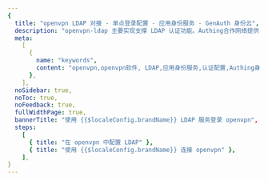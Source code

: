 ```yaml
---
{
  title: "openvpn LDAP 对接 - 单点登录配置 - 应用身份服务 - GenAuth 身份云",
  description: "openvpn-ldap 主要实现支撑 LDAP 认证功能。Authing合作网络提供 openvpn对接，单点登录，SSO，实现应用的快捷登录、免密登录，提升员工办公体验、增强用户体验，增强企业数字化服务水平。",
  meta:
    [
      {
        name: "keywords",
        content: "openvpn,openvpn软件, LDAP,应用身份服务,认证配置,Authing身份云",
      },
    ],
  noSidebar: true,
  noToc: true,
  noFeedback: true,
  fullWidthPage: true,
  bannerTitle: "使用 {{$localeConfig.brandName}} LDAP 服务登录 openvpn",
  steps:
    [
      { title: "在 openvpn 中配置 LDAP" },
      { title: "使用 {{$localeConfig.brandName}} 连接 openvpn" },
    ],
}
---
```


<IntegrationDetail/>
